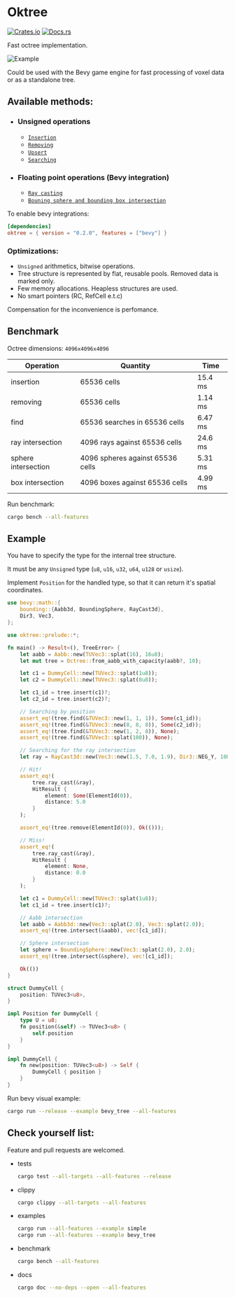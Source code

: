 # Oktree

[![Crates.io](https://img.shields.io/crates/v/oktree.svg)](https://crates.io/crates/oktree)
[![Docs.rs](https://docs.rs/oktree/badge.svg)](https://docs.rs/oktree)

Fast octree implementation.

![Example](/assets/example.gif)

Could be used with the Bevy game engine for fast processing of voxel data or as a standalone tree.

## Available methods:

- ### Unsigned operations

  - [`Insertion`](https://docs.rs/oktree/latest/oktree/tree/struct.Octree.html#method.insert)
  - [`Removing`](https://docs.rs/oktree/latest/oktree/tree/struct.Octree.html#method.remove)
  - [`Upsert`](https://docs.rs/oktree/latest/oktree/tree/struct.Octree.html#method.upsert)
  - [`Searching`](https://docs.rs/oktree/latest/oktree/tree/struct.Octree.html#method.find)

- ### Floating point operations (Bevy integration)

  - [`Ray casting`](https://docs.rs/oktree/latest/oktree/tree/struct.Octree.html#method.ray_cast)
  - [`Bouning sphere and bounding box intersection`](https://docs.rs/oktree/latest/oktree/tree/struct.Octree.html#method.intersect)

To enable bevy integrations:

```toml
[dependencies]
oktree = { version = "0.2.0", features = ["bevy"] }
```

### Optimizations:

- `Unsigned` arithmetics, bitwise operations.
- Tree structure is represented by flat, reusable pools. Removed data is marked only.
- Few memory allocations. Heapless structures are used.
- No smart pointers (RC, RefCell e.t.c)

Compensation for the inconvenience is perfomance.

## Benchmark

Octree dimensions: `4096x4096x4096`

| Operation           | Quantity                         | Time     |
| ------------------- | -------------------------------- | -------- |
| insertion           | 65536 cells                      | 15.4 ms  |
| removing            | 65536 cells                      | 1.14 ms  |
| find                | 65536 searches in 65536 cells    | 6.47 ms  |
| ray intersection    | 4096 rays against 65536 cells    | 24.6 ms  |
| sphere intersection | 4096 spheres against 65536 cells | 5.31 ms  |
| box intersection    | 4096 boxes against 65536 cells   | 4.99 ms  |

Run benchmark:

```sh
cargo bench --all-features
```

## Example

You have to specify the type for the internal tree structure.

It must be any `Unsigned` type (`u8`, `u16`, `u32`, `u64`, `u128` or `usize`).

Implement `Position` for the handled type, so that it can return it's spatial coordinates.

```rust
use bevy::math::{
    bounding::{Aabb3d, BoundingSphere, RayCast3d},
    Dir3, Vec3,
};

use oktree::prelude::*;

fn main() -> Result<(), TreeError> {
    let aabb = Aabb::new(TUVec3::splat(16), 16u8);
    let mut tree = Octree::from_aabb_with_capacity(aabb?, 10);

    let c1 = DummyCell::new(TUVec3::splat(1u8));
    let c2 = DummyCell::new(TUVec3::splat(8u8));

    let c1_id = tree.insert(c1)?;
    let c2_id = tree.insert(c2)?;

    // Searching by position
    assert_eq!(tree.find(&TUVec3::new(1, 1, 1)), Some(c1_id));
    assert_eq!(tree.find(&TUVec3::new(8, 8, 8)), Some(c2_id));
    assert_eq!(tree.find(&TUVec3::new(1, 2, 8)), None);
    assert_eq!(tree.find(&TUVec3::splat(100)), None);

    // Searching for the ray intersection
    let ray = RayCast3d::new(Vec3::new(1.5, 7.0, 1.9), Dir3::NEG_Y, 100.0);

    // Hit!
    assert_eq!(
        tree.ray_cast(&ray),
        HitResult {
            element: Some(ElementId(0)),
            distance: 5.0
        }
    );

    assert_eq!(tree.remove(ElementId(0)), Ok(()));

    // Miss!
    assert_eq!(
        tree.ray_cast(&ray),
        HitResult {
            element: None,
            distance: 0.0
        }
    );

    let c1 = DummyCell::new(TUVec3::splat(1u8));
    let c1_id = tree.insert(c1)?;

    // Aabb intersection
    let aabb = Aabb3d::new(Vec3::splat(2.0), Vec3::splat(2.0));
    assert_eq!(tree.intersect(&aabb), vec![c1_id]);

    // Sphere intersection
    let sphere = BoundingSphere::new(Vec3::splat(2.0), 2.0);
    assert_eq!(tree.intersect(&sphere), vec![c1_id]);

    Ok(())
}

struct DummyCell {
    position: TUVec3<u8>,
}

impl Position for DummyCell {
    type U = u8;
    fn position(&self) -> TUVec3<u8> {
        self.position
    }
}

impl DummyCell {
    fn new(position: TUVec3<u8>) -> Self {
        DummyCell { position }
    }
}
```

Run bevy visual example:

```sh
cargo run --release --example bevy_tree --all-features
```

## Check yourself list:

Feature and pull requests are welcomed.

- tests

  ```sh
  cargo test --all-targets --all-features --release
  ```

- clippy

  ```sh
  cargo clippy --all-targets --all-features
  ```

- examples

  ```sh
  cargo run --all-features --example simple
  cargo run --all-features --example bevy_tree
  ```

- benchmark

  ```sh
  cargo bench --all-features
  ```

- docs

  ```sh
  cargo doc --no-deps --open --all-features
  ```

